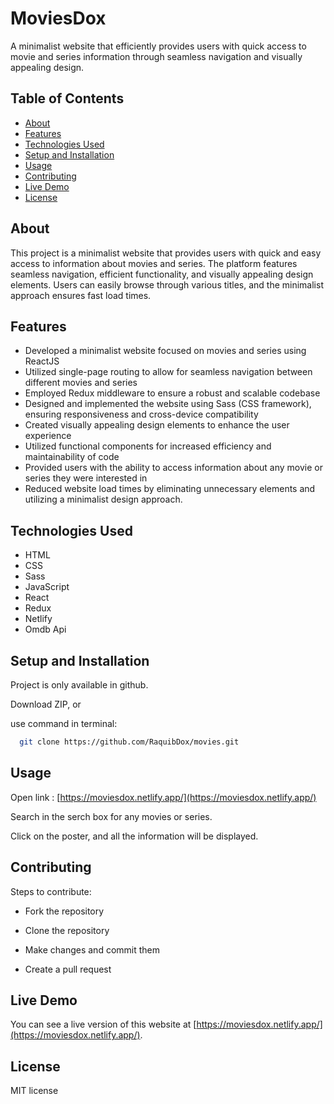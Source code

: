 
# MoviesDox

A minimalist website that efficiently provides users with quick access to movie and series information through seamless navigation and visually appealing design.

## Table of Contents

- [About](#about)
- [Features](#features)
- [Technologies Used](#technologies-used)
- [Setup and Installation](#setup-and-installation)
- [Usage](#usage)
- [Contributing](#contributing)
- [Live Demo](#live-demo)
- [License](#license)

## About

This project is a minimalist website that provides users with quick and easy access to information about movies and series. The platform features seamless navigation, efficient functionality, and visually appealing design elements. Users can easily browse through various titles, and the minimalist approach ensures fast load times.

## Features

- Developed a minimalist website focused on movies and series using ReactJS
- Utilized single-page routing to allow for seamless navigation between different movies and series
- Employed Redux middleware to ensure a robust and scalable codebase
- Designed and implemented the website using Sass (CSS framework), ensuring responsiveness and cross-device compatibility
- Created visually appealing design elements to enhance the user experience
- Utilized functional components for increased efficiency and maintainability of code
- Provided users with the ability to access information about any movie or series they were interested in
- Reduced website load times by eliminating unnecessary elements and utilizing a minimalist design approach.

## Technologies Used

- HTML
- CSS
- Sass
- JavaScript
- React
- Redux
- Netlify
- Omdb Api

## Setup and Installation

Project is only available in github.

Download ZIP, or

use command in terminal:

```bash
  git clone https://github.com/RaquibDox/movies.git
```

## Usage

Open link : [https://moviesdox.netlify.app/](https://moviesdox.netlify.app/)

Search in the serch box for any movies or series.

Click on the poster, and all the information will be displayed.

## Contributing

Steps to contribute:

- Fork the repository

- Clone the repository

- Make changes and commit them

- Create a pull request

## Live Demo

You can see a live version of this website at [https://moviesdox.netlify.app/](https://moviesdox.netlify.app/).

## License

MIT license
